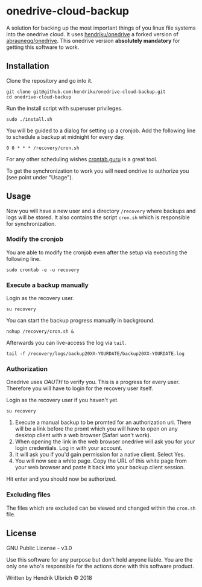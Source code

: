 # onedrive-cloud-backup

A solution for backing up the most important things of you linux file systems
into the onedrive cloud. It uses [hendriku/onedrive](https://github.com/hendriku/onedrive) a forked version of [abraunegg/onedrive](https://github.com/abraunegg/onedriv).
This onedrive version **absolutely mandatory** for getting this software to work.

## Installation

Clone the repository and go into it.

```
git clone git@github.com:hendriku/onedrive-cloud-backup.git
cd onedrive-cloud-backup
```

Run the install script with superuser privileges.

```
sudo ./install.sh
```

You will be guided to a dialog for setting up a cronjob.
Add the following line to schedule a backup at midnight for every day.

```
0 0 * * * /recovery/cron.sh
```

For any other scheduling wishes [crontab.guru](https://crontab.guru/) is a great tool.

To get the synchronization to work you will need ondrive to authorize you (see point under "Usage").

## Usage

Now you will have a new user and a directory `/recovery` where backups and logs will be stored.
It also contains the script `cron.sh` which is responsible for synchronization.

### Modify the cronjob

You are able to modify the cronjob even after the setup via executing the following line.

```
sudo crontab -e -u recovery
```

### Execute a backup manually

Login as the recovery user.

```
su recovery
```

You can start the backup progress manually in background.

```
nohup /recovery/cron.sh &
```

Afterwards you can live-access the log via `tail`.

```
tail -f /recovery/logs/backup20XX-YOURDATE/backup20XX-YOURDATE.log
```

### Authorization

Onedrive uses *OAUTH* to verify you. This is a progress for every user.
Therefore you will have to login for the recovery user itself.

Login as the recovery user if you haven't yet.

```
su recovery
```

1. Execute a manual backup to be promted for an authorization uri.
There will be a link before the promt which you will have to open on any desktop client with a web browser (Safari won't work).
2. When opening the link in the web browser onedrive will ask you for your login credentials. Log in with your account.
3. It will ask you if you'd gain permission for a native client. Select Yes.
4. You will now see a white page. Copy the URL of this white page from your web browser and paste it back into your backup client session.

Hit enter and you should now be authorized.

### Excluding files

The files which are excluded can be viewed and changed within the `cron.sh` file.

## License

GNU Public License - v3.0

Use this software for any purpose but don't hold anyone liable.
You are the only one who's responsible for the actions done with this software product.

Written by Hendrik Ulbrich © 2018
